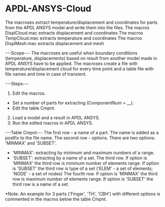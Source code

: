 # APDL-ANSYS-Cloud
The macroses extract temperature/displacement and coordinates for parts from the APDL ANSYS model and write them into the files.
The macros DisplCloud.mac extracts displacement and coordinates
The macros TempCloud.mac extracts temperature and coordinates
The macros DisplMesh.mac extracts displacement and mesh

---Scope---
The macroses are useful when boundary conditions (temperature, displacements) based on result from another model made in APDL ANSYS have to be applied.
The macroses create a file with temperature/displacement cloud for every time point and a table file with file names and time in case of transient. 

---Steps---
1. Edit the macros.
 - Set a number of parts for extracting (ComponentNum = __).
 - Edit the table Cmpnt.
2. Load a model and a result in APDL ANSYS.
3. Run the edited macros in APDL ANSYS.

---Table Cmpnt---
The first row - a name of a part. The name is added as a postfix to the file name.
The second row - options. There are two options: 'MINMAX' and 'SUBSET'.
 - 'MINMAX': extracting by minimum and maximum numbers of a range.
 - 'SUBSET': extracting by a name of a set.
The third row. If option is 'MINMAX' the third row is minimum number of elements range. If option is 'SUBSET' the third row is type of a set ('ELEM' - a set of elements; 'NODE' - a set of nodes)
The fourth row. If option is 'MINMAX' the third row is maximum number of elements range. If option is 'SUBSET' the third row is a name of a set.

*Note: An example for 3 parts ('Finger', 'TH', 'CBH') with different options is commented in the macros below the table Cmpnt.
